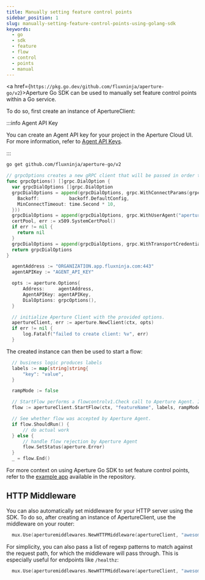 ```yaml
---
title: Manually setting feature control points
sidebar_position: 1
slug: manually-setting-feature-control-points-using-golang-sdk
keywords:
  - go
  - sdk
  - feature
  - flow
  - control
  - points
  - manual
---
```


<a href={`https://pkg.go.dev/github.com/fluxninja/aperture-go/v2`}>Aperture Go
SDK</a> can be used to manually set feature control points within a Go service.

To do so, first create an instance of ApertureClient:

:::info Agent API Key

You can create an Agent API key for your project in the Aperture Cloud UI. For
more information, refer to
[Agent API Keys](/get-started/agent-api-keys/agent-api-keys.md).

:::

```bash
go get github.com/fluxninja/aperture-go/v2
```

```go
// grpcOptions creates a new gRPC client that will be passed in order to initialize the Aperture client.
func grpcOptions() []grpc.DialOption {
  var grpcDialOptions []grpc.DialOption
  grpcDialOptions = append(grpcDialOptions, grpc.WithConnectParams(grpc.ConnectParams{
    Backoff:           backoff.DefaultConfig,
    MinConnectTimeout: time.Second * 10,
  }))
  grpcDialOptions = append(grpcDialOptions, grpc.WithUserAgent("aperture-go"))
  certPool, err := x509.SystemCertPool()
  if err != nil {
    return nil
  }
  grpcDialOptions = append(grpcDialOptions, grpc.WithTransportCredentials(credentials.NewClientTLSFromCert(certPool, "")))
  return grpcDialOptions
}
```

```go
  agentAddress := "ORGANIZATION.app.fluxninja.com:443"
  agentAPIKey := "AGENT_API_KEY"

  opts := aperture.Options{
      Address:     agentAddress,
      AgentAPIKey: agentAPIKey,
      DialOptions: grpcOptions(),
  }

  // initialize Aperture Client with the provided options.
  apertureClient, err := aperture.NewClient(ctx, opts)
  if err != nil {
      log.Fatalf("failed to create client: %v", err)
  }
```

The created instance can then be used to start a flow:

```go
  // business logic produces labels
  labels := map[string]string{
      "key": "value",
  }

  rampMode := false

  // StartFlow performs a flowcontrolv1.Check call to Aperture Agent. It returns a Flow object.
  flow := apertureClient.StartFlow(ctx, "featureName", labels, rampMode, 200 * time.Millisecond)

  // See whether flow was accepted by Aperture Agent.
  if flow.ShouldRun() {
      // do actual work
  } else {
      // handle flow rejection by Aperture Agent
      flow.SetStatus(aperture.Error)
  }
  _ = flow.End()
```

For more context on using Aperture Go SDK to set feature control points, refer
to the [example app][example] available in the repository.

## HTTP Middleware

You can also automatically set middleware for your HTTP server using the SDK. To
do so, after creating an instance of ApertureClient, use the middleware on your
router:

```go
  mux.Use(aperturemiddlewares.NewHTTPMiddleware(apertureClient, "awesomeFeature", labels, nil, false, 200 * time.Millisecond).Handle)
```

For simplicity, you can also pass a list of regexp patterns to match against the
request path, for which the middleware will pass through. This is especially
useful for endpoints like `/healthz`:

```go
  mux.Use(aperturemiddlewares.NewHTTPMiddleware(apertureClient, "awesomeFeature", labels,  []regexp.Regexp{regexp.MustCompile("/health.*")}, false, 200 * time.Millisecond).Handle)
```

[example]: https://github.com/fluxninja/aperture-go/tree/main/example
